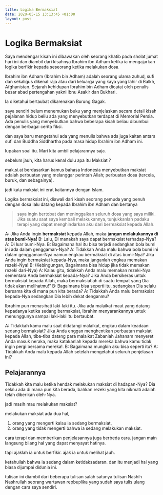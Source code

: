 ```yaml
---
title: Logika Bermaksiat
date: 2020-05-15 13:13:45 +01:00
layout: post
---
```


# Logika Bermaksiat

Saya mendengar kisah ini dibawakan oleh seorang khatib pada sholat jumat hari ini dan diambil dari kisahnya Ibrahim ibn Adham ketika ia mengajarkan logika berfikir kepada seseorang ketika melakukan dosa.

Ibrahim ibn Adham (Ibrahim bin Adham) adalah seorang ulama zuhud, sufi dan sekaligus dikenal raja atau dari keluarga yang kaya yang lahir di Balkh, Afghanistan. Sejarah kehidupan Ibrahim bin Adham dicatat oleh penulis besar abad pertengahan yakni Ibnu Asakir dan Bukhari.

Ia diketahui bertaubat dikarenakan Burung Gagak.

saya sendiri belum menemukan buku yang menjelaskan secara detail kisah pejalanan hidup beliu ada yang menyebutkan terdapat di Memorial Persia. Ada penulis yang menyebutkan bahwa beberapa kisah beliau dibumbui dengan berbagai cerita fiksi.

dan saya baru mengetahui ada yang menulis bahwa ada juga kaitan antara sufi dan Buddha Siddhartha pada masa hidup Ibrahim ibn Adham ini.

lupakan soal itu. Mari kita ambil pelajarannya saja.

sebelum jauh, kita harus kenal dulu apa itu Maksiat ?

mak.si.at berdasarkan kamus bahasa Indonesia menyebutkan maksiat adalah perbuatan yang melanggar perintah Allah; perbuatan dosa (tercela, buruk, dan sebagainya).

jadi kata maksiat ini erat kaitannya dengan Islam.

Logika bermaksiat ini, diawali dari kisah seorang pemuda yang penuh dengan dosa lalu datang kepada Ibrahim ibn Adham dan bertanya 

> saya ingin bertobat dan meninggalkan seluruh dosa yang saya miliki. Jika suatu saat saya kembali melakukannya, tunjukkanlah padaku terapi yang dapat menghindarkan aku dari bermaksiat kepada Allah.

A: Jika Anda ingin **bermaksiat** kepada Allah, maka __jangan melakukannya di atas bumi-Nya!__
B: Lalu, Di manakah saya dapat bermaksiat terhadap-Nya?
A: Di luar bumi-Nya.
B: Bagaimana hal itu bisa terjadi sedangkan bola bumi ini ada dalam genggaman-Nya?
A: Tidakkah Anda malu bahwa bola bumi ini dalam genggaman-Nya namun engkau bermaksiat di atas bumi-Nya?
   Jika Anda ingin bermaksiat kepada-Nya, maka janganlah engkau memakan rezeki-Nya!
B: (Kebingungan, Bagaimana bisa hidup jika tidak memakan rezeki dari-Nya)
A: Kalau gitu, tidakkah Anda malu memakan rezeki-Nya sementara Anda bermaksiat kepada-Nya?
   Jika Anda bersikeras untuk bermaksiat kepada Allah, maka bermaksiatlah di suatu tempat yang Dia tidak akan melihatmu!” 
B: Bagaimana bisa seperti itu, sedangkan Dia selalu bersama kita di mana pun kita berada?
A: Tidakkah Anda malu bermaksiat kepada-Nya sedangkan Dia lebih dekat denganmu?

Ibrahim pun menasihati laki-laki itu. Jika ada malaikat maut yang datang kepadanya ketika sedang bermaksiat, Ibrahim menyarankannya untuk menunggunya sampai laki-laki itu bertaubat.

A: Tidakkah kamu malu saat didatangi malaikat, engkau dalam keadaan sedang bermaksiat?
   Jika Anda enggan menghentikan perbuatan maksiat kepada Allah, tiba-tiba datang para malaikat Zabaniah Jahanam menyeret Anda masuk neraka, maka katakanlah kepada mereka bahwa kamu tidak ingin pergi bersama mereka!.
B: Bagaimana mungkin aku bisa seperti itu?
A: Tidakkah Anda malu kepada Allah setelah mengetahui seluruh penjelasan ini?

## Pelajarannya 
Tidakkah kita malu ketika hendak melakukan maksiat di hadapan-Nya? Dia selalu ada di mana pun kita berada, bahkan rezeki yang kita nikmati adalah telah diberikan oleh-Nya.  

jadi masih mau melakukan maksiat?

melakukan maksiat ada dua hal, 
1. orang yang mengerti kalau ia sedang bermaksiat,
2. orang yang tidak mengerti bahwa ia sedang melakukan maksiat.

cara terapi dan memberikan penjelasannya juga berbeda cara. 
jangan main langsung bilang hal yang dapat menyayat hatinya. 

tapi ajaklah ia untuk berfikir. ajak ia untuk melihat jauh.

ketahuilah bahwa ia sedang dalam ketidaksadaran. 
dan itu menjadi hal yang biasa dijumpai didunia ini.

tulisan ini diambil dari beberapa tulisan salah satunya tulisan Nashih Nashrullah seorang wartawan repbuplika yang sudah saya tulis ulang dengan cara saya sendiri.
